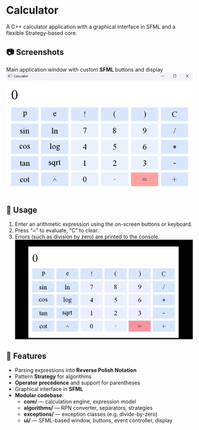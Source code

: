 # Calculator
A C++ calculator application with a graphical interface in SFML and a flexible Strategy-based core.

## 📷 Screenshots
Main application window with custom **SFML** buttons and display
![Header](https://github.com/anassstas1a/Calculator/blob/master/assets/CalculatorView.png)

## 📝 Usage
1. Enter an arithmetic expression using the on-screen buttons or keyboard.
2. Press “=” to evaluate, “C” to clear.
3. Errors (such as division by zero) are printed to the console.
 ![Calculator Demo](https://github.com/anassstas1a/Calculator/blob/master/assets/CalculatorTest_5.gif)

## 🚀 Features
- Parsing expressions into **Reverse Polish Notation**
- Pattern **Strategy** for algorithms
- **Operator precedence** and support for parentheses  
- Graphical interface in **SFML**
- **Modular codebase**:
  - **core/** — calculation engine, expression model  
  - **algorithms/** — RPN converter, separators, strategies  
  - **exceptions/** — exception classes (e.g. divide-by-zero)
  - **ui/** — SFML-based window, buttons, event controller, display  
